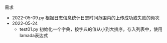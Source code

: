 需求
- 2022-05-09.py 根据日志信息统计日志时间范围内的上传成功或失败的频次
- 2022-05-24
    - test01.py 初始化一个字典，按字典的值从小到大排序，存入列表中，使用lamada表达式